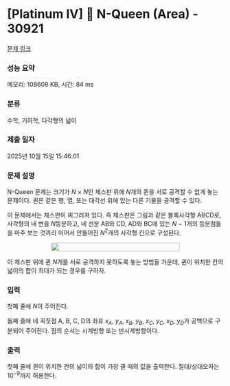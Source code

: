 # [Platinum IV] 🧩 N-Queen (Area) - 30921 

[문제 링크](https://www.acmicpc.net/problem/30921) 

### 성능 요약

메모리: 108608 KB, 시간: 84 ms

### 분류

수학, 기하학, 다각형의 넓이

### 제출 일자

2025년 10월 15일 15:46:01

### 문제 설명

<p>N-Queen 문제는 크기가 <em>N</em> × <em>N</em>인 체스판 위에 <em>N</em>개의 퀸을 서로 공격할 수 없게 놓는 문제이다. 퀸은 같은 행, 열, 또는 대각선 위에 있는 다른 기물을 공격할 수 있다.</p>

<p>이 문제에서는 체스판이 찌그러져 있다. 즉 체스판은 그림과 같은 볼록사각형 ABCD로, 사각형의 네 변을 <em>N</em>등분하고, 네 선분 AB와 CD, AD와 BC에 있는 <em>N</em> − 1개의 등분점들을 마주 보는 것끼리 이어서 만들어진 <em>N</em><sup>2</sup>개의 사각형 칸으로 구성된다.</p>

<p style="display: flex; justify-content: center;"><img alt="" src="https://upload.acmicpc.net/3305fbf4-06b4-4147-8e21-25537bb44a72/-/preview/" style="width: max(300px, 30%);"></p>

<p>이 체스판 위에 퀸 <em>N</em>개를 서로 공격하지 못하도록 놓는 방법들 가운데, 퀸이 위치한 칸의 넓이의 합이 최대가 되는 경우를 구하자.</p>

### 입력 

 <p>첫째 줄에 <em>N</em>이 주어진다.</p>

<p>둘째 줄에 네 꼭짓점 A, B, C, D의 좌표 <em>x</em><sub><em>A</em></sub>, <em>y</em><sub><em>A</em></sub>, <em>x</em><sub><em>B</em></sub>, <em>y</em><sub><em>B</em></sub>, <em>x</em><sub><em>C</em></sub>, <em>y</em><sub><em>C</em></sub>, <em>x</em><sub><em>D</em></sub>, <em>y</em><sub><em>D</em></sub>가 공백으로 구분되어 주어진다. 점의 순서는 시계방향 또는 반시계방향이다.</p>

### 출력 

 <p>첫째 줄에 퀸이 위치한 칸의 넓이의 합이 가장 클 때의 값을 출력한다. 절대/상대오차는 10<sup>−9</sup>까지 허용한다.</p>

